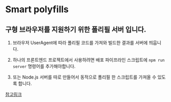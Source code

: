 # Smart polyfills

## 구형 브라우저를 지원하기 위한 폴리필 서버 입니다.

1. 브라우저 UserAgent에 따라 폴리필 코드를 가져와 빌드한 결과를 서버에 띄웁니다.

2. 하나의 프론트엔드 프로젝트에서 사용하려면 배포 파이프라인 스크립트에 `npm run server` 명령어를 추가해야합니다.

3. 또는 Node.js 서버를 따로 만들어서 동적으로 폴리필 한 스크립트를 가져올 수 있도록 합니다.

[참고링크](https://toss.tech/article/smart-polyfills)
